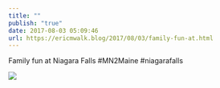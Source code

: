 ```yaml
---
title: ""
publish: "true"
date: 2017-08-03 05:09:46
url: https://ericmwalk.blog/2017/08/03/family-fun-at.html
---
```


Family fun at Niagara Falls #MN2Maine #niagarafalls

![](https://ericmwalk.blog/uploads/2022/175c26ed76.jpg)